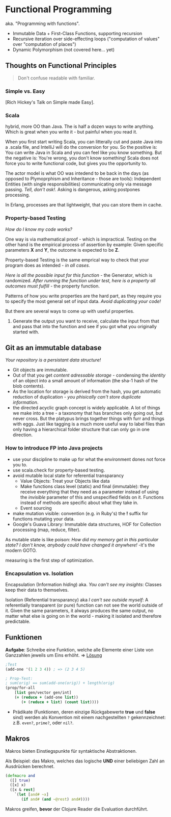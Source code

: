 # Functional Programming

aka. "Programming with functions".

- Immutable Data + First-Class Functions, supporting recursion
- Recursive iteration over side-effecting loops ("computation of values" over "computation of places")
- Dynamic Polymorphism (not covered here... yet)

## Thoughts on Functional Principles

> Don't confuse readable with familiar.

### Simple vs. Easy

[Rich Hickey's Talk on Simple made Easy].

### Scala

hybrid, more OO than Java. The is half a dozen ways to write anything. Which is great when you write it - but painful when you read it.

When you first start writing Scala, you can litterally cut and paste Java into a .scala file, and IntelliJ will do the conversion for you.
So the positive is: You can write Java in Scala and you can feel like you know something.
But the negative is: You're wrong, you don't know something!
Scala does not force you to write functional code, but gives you the opportunity to.

The actor model is what OO was intedend to be back in the days (as opposed to Plymoprphism and Inheritance - those are tools): Independent Entities (with single responsibilities) communicating only via message passing.
*Tell, don't ask!*. Asking is dangerous, asking postpones processing.

In Erlang, processes are that lightweight, that you can store them in cache.

### Property-based Testing

*How do I know my code works?*


One way is via mathematical proof - which is impractical.
Testing on the other hand is the empirical process of assertion by example: Given specific parameters **X** and **Y**, the outcome is expected to be **Z**.

Property-based Testing is the same emprical way to check that your program does as intended - *in all cases*.

*Here is all the possible input for this function* - the Generator, which is randomized.
*After running the function under test, here is a property all outcomes must fulfill* - the property function.

Patterns of how you write properties are the hard part, as they require you to specify the most general set of input data. *Avoid duplicating your code!*

But there are several ways to come up with useful properties.

1. Generate the output you want to receive, calculate the input from that and pass that into the function and see if you got what you originally started with.

## Git as an immutable database

*Your repository is a persistant data structure!*

- Git objects are immutable.
- Out of that you get *content adressable storage* - condensing the *identity* of an object into a small amount of information (the sha-1 hash of the blob contents).
- As the location for storage is derived from the hash, you get automatic reduction of duplication - *you phisically can't store duplicate information*.
- the directed acyclic graph concept is widely applicable. A lot of things we make into a tree - a taxonomy that has branches only going out, but never cross. But the platypus brings together things with furr and things with eggs. Just like tagging is a much more useful way to label files than only having a hierarchical folder structure that can only go in one direction.

### How to introduce FP into Java projects

- use your discipline to make up for what the environment dones not force you to.
- use scala.check for property-based testing.
- avoid mutable local state for referential transparancy
    - Value Objects: Treat your Objects like data
    - Make functions class level (static) and final (immutable): they receive everything that they need as a parameter instead of using the *invisible* parameter of this and unspecified fields on it. Functions instead of methods are specific about what they take in.
    - Event sourcing
- make mutation visible: convention (e.g. in Ruby's) the **!** suffix for functions mutating your data.
- Google's Guava Library: Immutable data structures, HOF for Collection processing (map, reduce, filter).

As mutable state is like poison: *How did my memory get in this particular state? I don't know, anybody could have changed it anywhere!* -it's the modern GOTO.


measuring is the first step of optimization.

### Encapsulation vs. Isolation

Encapsulation (Information *hiding*) aka. *You can't see my insights*: Classes keep their data to themselves.

Isolation (Referential transparancy) aka *I can't see outside myself*: A referentially transparent (or pure) function can not see the world outside of it. Given the same parameters, it always produces the same output, no matter what else is going on in the world - making it isolated and therefore predictable.

## Funktionen

**Aufgabe**: Schreibe eine Funktion, welche alle Elemente einer Liste von Ganzzahlen jeweils um Eins erhöht.  => [Lösung](exercises/Exercises.md)
```Clojure
;Test
(add-one '(1 2 3 4)) ; => (2 3 4 5)

; Prop-Test:
; sum(orig) == sum(add-one(orig)) + length(orig)
(prop/for-all
    [list gen/vector gen/int]
    (= (reduce + (add-one list))
       (+ (reduce + list) (count list))))
```

- Prädikate (Funktionen, deren einzige Rückgabewerte  **true** und **false** sind) werden als Konvention mit einem nachgestellten ``?`` gekennzeichnet: z.B. ``even?``, ``prime?``, oder ``nil?``.

## Makros

Makros bieten Einstiegspunkte für syntaktische Abstraktionen.

Als Beispiel: das Makro, welches das logische **UND** einer beliebigen Zahl an Ausdrücken berechnet.

```Clojure
(defmacro and
  ([] true)
  ([x] x)
  ([x & rest]
    `(let [and# ~x]
       (if and# (and ~@rest) and#))))
```

Makros greifen, **bevor** der Clojure Reader die Evaluation durchführt.
